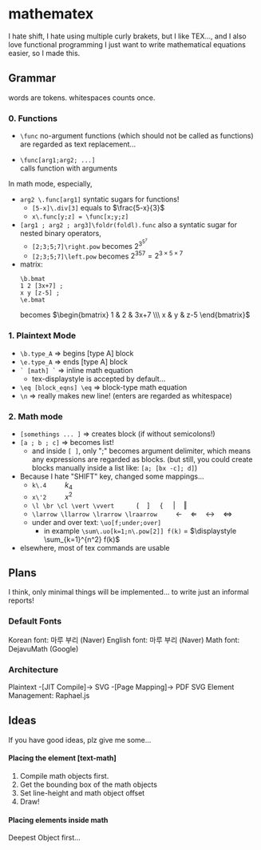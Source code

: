 ﻿# mathematex

I hate shift, I hate using multiple curly brakets, but I like TEX..., and I also love functional programming
I just want to write mathematical equations easier, so I made this. 

## Grammar
words are tokens.  whitespaces counts once.

### 0. Functions

- `\func`
no-argument functions (which should not be called as functions) are regarded as text replacement...

- `\func[arg1;arg2; ...]`  
calls function with arguments

In math mode, especially,
- `arg2 \.func[arg1]` 
syntatic sugars for functions! 
	- `[5-x]\.div[3]` equals to $\frac{5-x}{3}$
	- `x\.func[y;z] = \func[x;y;z]`
- `[arg1 ; arg2 ; arg3]\foldr(foldl).func`
also a syntatic sugar for nested binary operators,
	- `[2;3;5;7]\right.pow` becomes $2^{3^{5^7}}$
	- `[2;3;5;7]\left.pow` becomes ${{2^3}^5}^7 = 2^{3\times 5 \times 7}$
- matrix: 
	``` 
	\b.bmat
	1 2 [3x+7] ;
	x y [z-5] ;
	\e.bmat
	``` 	
	becomes $\begin{bmatrix}
	1 &  2 & 3x+7 \\\ x & y & z-5
	\end{bmatrix}$
	
	
### 1. Plaintext Mode
- `\b.type_A` => begins [type A] block
- `\e.type_A` => ends [type A] block
- <code>\` [math] \`</code> => inline math equation
	- tex-displaystyle is accepted by default...
- `\eq [block_eqns] \eq` => block-type math equation
- `\n` => really makes new line! (enters are regarded as whitespace)
### 2. Math mode
- `[somethings ... ]` => creates block (if without semicolons!)
- `[a ; b ; c]` => becomes list!
	- and inside `[ ]`, only ";" becomes argument delimiter, which means any expressions are regarded as blocks. (but still, you could create blocks manually inside a list like: `[a; [bx -c]; d]`)
- Because I hate "SHIFT" key, changed some mappings...
	- `k\.4`   $\quad\quad k_4$
	- `x\'2`  $\quad \quad x^2$
	- `\l \br \cl \vert \vvert ` $\quad \quad ( \quad ] \quad$ { $\quad  \vert \quad \Vert$
	- `\larrow \llarrow \lrarrow \lraarrow`  $\quad \quad \leftarrow \quad \Leftarrow \quad \leftrightarrow \quad \Leftrightarrow$
	- under and over text: `\uo[f;under;over]`
		- in example  `\sum\.uo[k=1;n\.pow[2]] f(k)` = $\displaystyle \sum_{k=1}^{n^2} f(k)$ 
- elsewhere, most of tex commands are usable


## Plans

I think, only minimal things will be implemented... to write just an informal reports!

### Default Fonts
Korean font: 마루 부리 (Naver)
English font: 마루 부리 (Naver)
Math font: DejavuMath (Google)

### Architecture
Plaintext -[JIT Compile]-> SVG -[Page Mapping]-> PDF
SVG Element Management: Raphael.js

## Ideas
If you have good ideas, plz give me some...

#### Placing the element [text-math]
1. Compile math objects first.
2. Get the bounding box of the math objects
3. Set line-height and math object offset
4. Draw!

#### Placing elements inside math
Deepest Object first...
